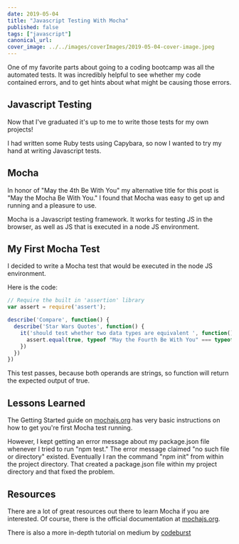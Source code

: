```yaml
---
date: 2019-05-04
title: "Javascript Testing With Mocha"
published: false
tags: ["javascript"]
canonical_url:
cover_image: ../../images/coverImages/2019-05-04-cover-image.jpeg
---
```


One of my favorite parts about going to a coding bootcamp was all the automated tests. It was incredibly helpful to see whether my code contained errors, and to get hints about what might be causing those errors.

## Javascript Testing

Now that I've graduated it's up to me to write those tests for my own projects!

I had written some Ruby tests using Capybara, so now I wanted to try my hand at writing Javascript tests.

## Mocha

In honor of "May the 4th Be With You" my alternative title for this post is "May the Mocha Be With You." I found that Mocha was easy to get up and running and a pleasure to use.

Mocha is a Javascript testing framework. It works for testing JS in the browser, as well as JS that is executed in a node JS environment.

## My First Mocha Test

I decided to write a Mocha test that would be executed in the node JS environment.

Here is the code:

```javascript
// Require the built in 'assertion' library
var assert = require('assert');

describe('Compare', function() {
  describe('Star Wars Quotes', function() {
    it('should test whether two data types are equivalent ', function() {
      assert.equal(true, typeof "May the Fourth Be With You" === typeof "Help me Obi Wan Kenobi, you're my only hope")
    })
  })
})
```

This test passes, because both operands are strings, so function will return the expected output of true.

## Lessons Learned

The Getting Started guide on [mochajs.org](https://mochajs.org/#getting-started) has very basic instructions on how to get you're first Mocha test running.

However, I kept getting an error message about my package.json file whenever I tried to run "npm test." The error message claimed "no such file or directory" existed. Eventually I ran the command "npm init" from within the project directory. That created a package.json file within my project directory and that fixed the problem.

## Resources

There are a lot of great resources out there to learn Mocha if you are interested. Of course, there is the official documentation at [mochajs.org](https://mochajs.org/#getting-started).

There is also a more in-depth tutorial on medium by [codeburst](https://codeburst.io/how-to-test-javascript-with-mocha-the-basics-80132324752e)
